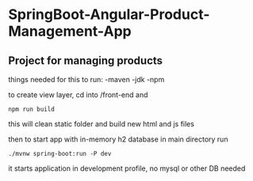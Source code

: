 # SpringBoot-Angular-Product-Management-App

Project for managing products
----------

things needed for this to run: -maven -jdk -npm

to create view layer, cd into /front-end and 
```
npm run build
```
this will clean static folder and build new html and js files

then to start app with in-memory h2 database 
in main directory run 
```
./mvnw spring-boot:run -P dev
```

it starts application in development profile, no mysql or other DB needed